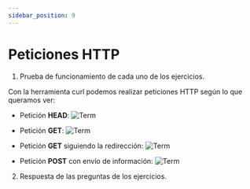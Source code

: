 ```yaml
---
sidebar_position: 9
---
```


# Peticiones HTTP

1. Prueba de funcionamiento de cada uno de los ejercicios.

Con la herramienta curl podemos realizar peticiones HTTP según lo que queramos ver:

- Petición **HEAD**:
![Term](/img/SRI+HLC/taller1SRI3.png)

- Petición **GET**:
![Term](/img/SRI+HLC/taller1SRI3-1.png)

- Petición **GET** siguiendo la redirección:
![Term](/img/SRI+HLC/taller1SRI3-2.png)

- Petición **POST** con envío de información:
![Term](/img/SRI+HLC/taller1SRI3-3.png)



2. Respuesta de las preguntas de los ejercicios.